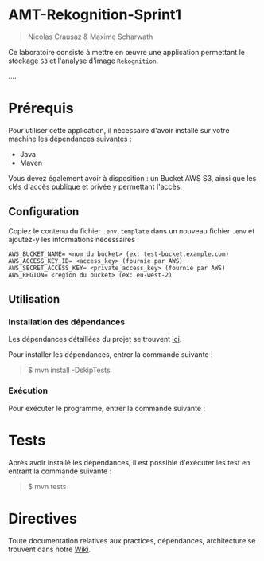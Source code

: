 # AMT-Rekognition-Sprint1

> Nicolas Crausaz & Maxime Scharwath

Ce laboratoire consiste à mettre en œuvre une application permettant le stockage `S3` et l'analyse d'image `Rekognition`.

....

# Prérequis

Pour utiliser cette application, il nécessaire d'avoir installé sur votre machine les dépendances suivantes :

- Java
- Maven

Vous devez également avoir à disposition : un Bucket AWS S3, ainsi que les clés d'accès publique et privée y permettant l'accès.

## Configuration

Copiez le contenu du fichier `.env.template` dans un nouveau fichier `.env` et ajoutez-y les informations nécessaires :

```
AWS_BUCKET_NAME= <nom du bucket> (ex: test-bucket.example.com)
AWS_ACCESS_KEY_ID= <access_key> (fournie par AWS)
AWS_SECRET_ACCESS_KEY= <private_access_key> (fournie par AWS)
AWS_REGION= <region du bucket> (ex: eu-west-2)
```

## Utilisation

### Installation des dépendances

Les dépendances détaillées du projet se trouvent [ici](https://github.com/AMT-TEAM10/AMT-Rekognition/wiki/D%C3%A9pendances).

Pour installer les dépendances, entrer la commande suivante :
> $ mvn install -DskipTests

### Exécution

Pour exécuter le programme, entrer la commande suivante :

# Tests

Après avoir installé les dépendances, il est possible d'exécuter les test en entrant la commande suivante :
> $ mvn tests


# Directives

Toute documentation relatives aux practices, dépendances, architecture se trouvent dans notre [Wiki](https://github.com/AMT-TEAM10/AMT-Rekognition/wiki).

